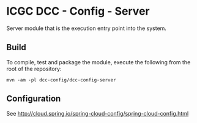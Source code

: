 # ICGC DCC - Config - Server

Server module that is the execution entry point into the system.

## Build

To compile, test and package the module, execute the following from the root of the repository:

```shell
mvn -am -pl dcc-config/dcc-config-server
```

## Configuration

See http://cloud.spring.io/spring-cloud-config/spring-cloud-config.html
